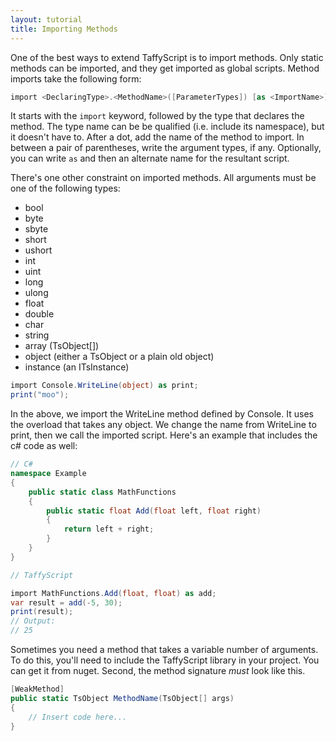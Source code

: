 ```yaml
---
layout: tutorial
title: Importing Methods
---
```


One of the best ways to extend TaffyScript is to import methods. Only static methods can be imported, and they get imported as global scripts. Method imports take the following form:

```cs
import <DeclaringType>.<MethodName>([ParameterTypes]) [as <ImportName>]
```

It starts with the `import` keyword, followed by the type that declares the method. The type name can be be qualified (i.e. include its namespace), but it doesn't have to. After a dot, add the name of the method to import. In between a pair of parentheses, write the argument types, if any. Optionally, you can write `as` and then an alternate name for the resultant script.

There's one other constraint on imported methods. All arguments must be one of the following types:
* bool
* byte
* sbyte
* short
* ushort
* int
* uint
* long
* ulong
* float
* double
* char
* string
* array (TsObject[])
* object (either a TsObject or a plain old object)
* instance (an ITsInstance)

```cs
import Console.WriteLine(object) as print;
print("moo");
```

In the above, we import the WriteLine method defined by Console. It uses the overload that takes any object. We change the name from WriteLine to print, then we call the imported script. Here's an example that includes the c# code as well:

```cs
// C#
namespace Example 
{
    public static class MathFunctions 
    {
        public static float Add(float left, float right)
        {
            return left + right;
        }
    }
}

// TaffyScript

import MathFunctions.Add(float, float) as add;
var result = add(-5, 30);
print(result);
// Output:
// 25
```

Sometimes you need a method that takes a variable number of arguments. To do this, you'll need to include the TaffyScript library in your project. You can get it from nuget. Second, the method signature _must_ look like this.

```cs
[WeakMethod]
public static TsObject MethodName(TsObject[] args)
{
    // Insert code here...
}
```